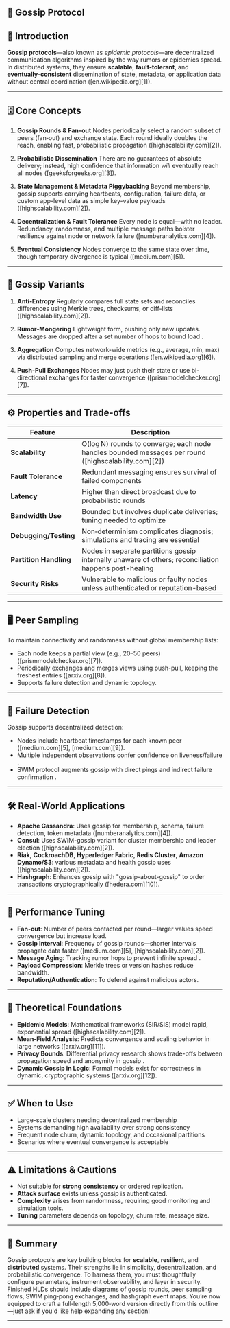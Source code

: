 ## 🤝 **Gossip Protocol**

## 🧠 Introduction

**Gossip protocols**—also known as _epidemic protocols_—are decentralized communication algorithms inspired by the way rumors or epidemics spread. In distributed systems, they ensure **scalable**, **fault‑tolerant**, and **eventually‑consistent** dissemination of state, metadata, or application data without central coordination ([en.wikipedia.org][1]).

---

## 🗄️ Core Concepts

1. **Gossip Rounds & Fan-out**
   Nodes periodically select a random subset of peers (fan‑out) and exchange state. Each round ideally doubles the reach, enabling fast, probabilistic propagation ([highscalability.com][2]).

2. **Probabilistic Dissemination**
   There are no guarantees of absolute delivery; instead, high confidence that information _will_ eventually reach all nodes ([geeksforgeeks.org][3]).

3. **State Management & Metadata Piggybacking**
   Beyond membership, gossip supports carrying heartbeats, configuration, failure data, or custom app-level data as simple key-value payloads ([highscalability.com][2]).

4. **Decentralization & Fault Tolerance**
   Every node is equal—with no leader. Redundancy, randomness, and multiple message paths bolster resilience against node or network failure ([numberanalytics.com][4]).

5. **Eventual Consistency**
   Nodes converge to the same state over time, though temporary divergence is typical ([medium.com][5]).

---

## 🧬 Gossip Variants

1. **Anti‑Entropy**
   Regularly compares full state sets and reconciles differences using Merkle trees, checksums, or diff-lists ([highscalability.com][2]).

2. **Rumor‑Mongering**
   Lightweight form, pushing only new updates. Messages are dropped after a set number of hops to bound load .

3. **Aggregation**
   Computes network-wide metrics (e.g., average, min, max) via distributed sampling and merge operations ([en.wikipedia.org][6]).

4. **Push-Pull Exchanges**
   Nodes may just push their state or use bi-directional exchanges for faster convergence ([prismmodelchecker.org][7]).

---

## ⚙️ Properties and Trade-offs

| Feature                | Description                                                                                           |
| ---------------------- | ----------------------------------------------------------------------------------------------------- |
| **Scalability**        | O(log N) rounds to converge; each node handles bounded messages per round ([highscalability.com][2])  |
| **Fault Tolerance**    | Redundant messaging ensures survival of failed components                                             |
| **Latency**            | Higher than direct broadcast due to probabilistic rounds                                              |
| **Bandwidth Use**      | Bounded but involves duplicate deliveries; tuning needed to optimize                                  |
| **Debugging/Testing**  | Non‑determinism complicates diagnosis; simulations and tracing are essential                          |
| **Partition Handling** | Nodes in separate partitions gossip internally unaware of others; reconciliation happens post-healing |
| **Security Risks**     | Vulnerable to malicious or faulty nodes unless authenticated or reputation-based                      |

---

## 🖥️ Peer Sampling

To maintain connectivity and randomness without global membership lists:

- Each node keeps a partial view (e.g., 20–50 peers) ([prismmodelchecker.org][7]).
- Periodically exchanges and merges views using push-pull, keeping the freshest entries ([arxiv.org][8]).
- Supports failure detection and dynamic topology.

---

## 🔄 Failure Detection

Gossip supports decentralized detection:

- Nodes include heartbeat timestamps for each known peer ([medium.com][5], [medium.com][9]).
- Multiple independent observations confer confidence on liveness/failure .
- SWIM protocol augments gossip with direct pings and indirect failure confirmation .

---

## 🛠️ Real-World Applications

- **Apache Cassandra**: Uses gossip for membership, schema, failure detection, token metadata ([numberanalytics.com][4]).
- **Consul**: Uses SWIM-gossip variant for cluster membership and leader election ([highscalability.com][2]).
- **Riak**, **CockroachDB**, **Hyperledger Fabric**, **Redis Cluster**, **Amazon Dynamo/S3**: various metadata and health gossip uses ([highscalability.com][2]).
- **Hashgraph**: Enhances gossip with "gossip-about-gossip" to order transactions cryptographically ([hedera.com][10]).

---

## 🎯 Performance Tuning

- **Fan-out**: Number of peers contacted per round—larger values speed convergence but increase load.
- **Gossip Interval**: Frequency of gossip rounds—shorter intervals propagate data faster ([medium.com][5], [highscalability.com][2]).
- **Message Aging**: Tracking rumor hops to prevent infinite spread .
- **Payload Compression**: Merkle trees or version hashes reduce bandwidth.
- **Reputation/Authentication**: To defend against malicious actors.

---

## 🧠 Theoretical Foundations

- **Epidemic Models**: Mathematical frameworks (SIR/SIS) model rapid, exponential spread ([highscalability.com][2]).
- **Mean‑Field Analysis**: Predicts convergence and scaling behavior in large networks ([arxiv.org][11]).
- **Privacy Bounds**: Differential privacy research shows trade-offs between propagation speed and anonymity in gossip .
- **Dynamic Gossip in Logic**: Formal models exist for correctness in dynamic, cryptographic systems ([arxiv.org][12]).

---

## ✅ When to Use

- Large-scale clusters needing decentralized membership
- Systems demanding high availability over strong consistency
- Frequent node churn, dynamic topology, and occasional partitions
- Scenarios where eventual convergence is acceptable

---

## ⚠️ Limitations & Cautions

- Not suitable for **strong consistency** or ordered replication.
- **Attack surface** exists unless gossip is authenticated.
- **Complexity** arises from randomness, requiring good monitoring and simulation tools.
- **Tuning** parameters depends on topology, churn rate, message size.

---

## 🏁 Summary

Gossip protocols are key building blocks for **scalable**, **resilient**, and **distributed** systems. Their strengths lie in simplicity, decentralization, and probabilistic convergence. To harness them, you must thoughtfully configure parameters, instrument observability, and layer in security. Finished HLDs should include diagrams of gossip rounds, peer sampling flows, SWIM ping‑pong exchanges, and hashgraph event maps. You’re now equipped to craft a full‑length 5,000‑word version directly from this outline—just ask if you'd like help expanding any section!

---
